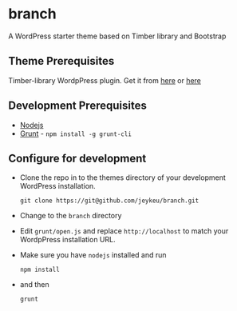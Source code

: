 # branch
A WordPress starter theme based on Timber library and Bootstrap

Theme Prerequisites
---
Timber-library WordpPress plugin. Get it from [here](https://wordpress.org/plugins/timber-library/) or [here](https://github.com/jarednova/timber)

Development Prerequisites
---
- [Nodejs](http://nodejs.org)
- [Grunt](http://gruntjs.com/) - `npm install -g grunt-cli`

Configure for development
---
- Clone the repo in to the themes directory of your development WordPress installation.

    `git clone https://git@github.com/jeykeu/branch.git`
- Change to the `branch` directory
- Edit `grunt/open.js` and replace `http://localhost` to match your WordpPress installation URL.
- Make sure you have `nodejs` installed and run

    `npm install`
- and then

    `grunt`
